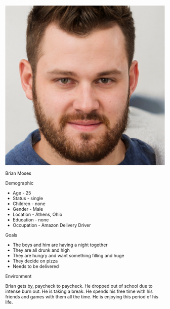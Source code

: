 ![person-4.jpg](portraits%2Fperson-4.jpg)

Brian Moses

Demographic
- Age - 25
- Status - single
- Children - none
- Gender - Male
- Location - Athens, Ohio
- Education - none
- Occupation - Amazon Delivery Driver

Goals
- The boys and him are having a night together
- They are all drunk and high
- They are hungry and want something filling and huge
- They decide on pizza 
- Needs to be delivered 

Environment

Brian gets by, paycheck to paycheck. He dropped out of school due to intense burn out. He is taking a break. He spends his free time with his friends and games with them all the time. He is enjoying this period of his life. 

